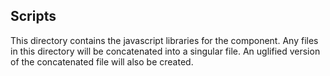 ## Scripts

This directory contains the javascript libraries for the component. Any files in
this directory will be concatenated into a singular file. An uglified version of
the concatenated file will also be created.
